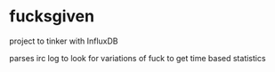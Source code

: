 # fucksgiven
project to tinker with InfluxDB

parses irc log to look for variations of fuck to get time based statistics
